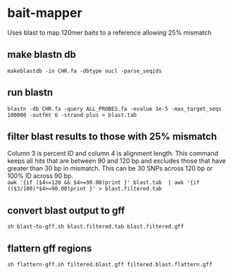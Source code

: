# bait-mapper
Uses blast to map 120mer baits to a reference allowing 25% mismatch

## make blastn db
```makeblastdb -in CHR.fa -dbtype nucl -parse_seqids```

## run blastn
```blastn -db CHR.fa -query ALL_PROBES.fa -evalue 1e-5 -max_target_seqs 100000 -outfmt 6 -strand plus > blast.tab```

## filter blast results to those with 25% mismatch  
Column 3 is percent ID and column 4 is alignment length. This command keeps all hits that are between 90 and 120 bp and excludes those that have greater than 30 bp in mismatch. This can be 30 SNPs across 120 bp or 100% ID across 90 bp.  
```awk '{if ($4<=120 && $4>=90.00)print }' blast.tab  | awk '{if (($3/100)*$4>=90.00)print }' > blast.filtered.tab```

## convert blast output to gff
```sh blast-to-gff.sh blast.filtered.tab blast.filtered.gff```

## flattern gff regions
```sh flattern-gff.sh filtered.blast.gff filtered.blast.flattern.gff```
